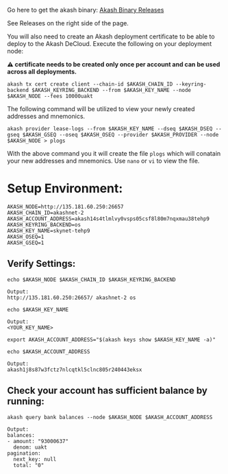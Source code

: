 Go here to get the akash binary: [Akash Binary Releases](https://github.com/ovrclk/akash)

See Releases on the right side of the page.  

You will also need to create an Akash deployment certificate to be able to deploy to the Akash DeCloud.  Execute the following on your deployment node:

**:warning: certificate needs to be created only once per account and can be used across all deployments.**

```
akash tx cert create client --chain-id $AKASH_CHAIN_ID --keyring-backend $AKASH_KEYRING_BACKEND --from $AKASH_KEY_NAME --node $AKASH_NODE --fees 10000uakt
```

The following command will be utilized to view your newly created addresses and mnemonics.
```
akash provider lease-logs --from $AKASH_KEY_NAME --dseq $AKASH_DSEQ --gseq $AKASH_GSEQ --oseq $AKASH_OSEQ --provider $AKASH_PROVIDER --node $AKASH_NODE > plogs
```
With the above command you it will create the file ```plogs``` which will conatain your new addresses and mnemonics.  Use ```nano``` or ```vi``` to view the file.

# Setup Environment:
```
AKASH_NODE=http://135.181.60.250:26657
AKASH_CHAIN_ID=akashnet-2
AKASH_ACCOUNT_ADDRESS=akash14s4tlmlvy0vsps05csf8l80m7nqxmau38tehp9
AKASH_KEYRING_BACKEND=os
AKASH_KEY_NAME=skynet-tehp9
AKASH_OSEQ=1
AKASH_GSEQ=1
```
## Verify Settings:
```
echo $AKASH_NODE $AKASH_CHAIN_ID $AKASH_KEYRING_BACKEND
```
```
Output:
http://135.181.60.250:26657/ akashnet-2 os
```
```
echo $AKASH_KEY_NAME
```
```
Output:
<YOUR_KEY_NAME>
```
```
export AKASH_ACCOUNT_ADDRESS="$(akash keys show $AKASH_KEY_NAME -a)"

echo $AKASH_ACCOUNT_ADDRESS

Output:
akash1j8s87w3fctz7nlcqtkl5clnc805r240443eksx
```

## Check your account has sufficient balance by running:
```
akash query bank balances --node $AKASH_NODE $AKASH_ACCOUNT_ADDRESS

Output:
balances:
- amount: "93000637"
  denom: uakt
pagination:
  next_key: null
  total: "0"
```
